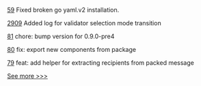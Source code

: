 
[59](https://github.com/hyperledger-labs/mirbft/pull/59) Fixed broken go yaml.v2 installation.

[2909](https://github.com/hyperledger/besu/pull/2909) Added log for validator selection mode transition

[81](https://github.com/hyperledger/aries-staticagent-python/pull/81) chore: bump version for 0.9.0-pre4

[80](https://github.com/hyperledger/aries-staticagent-python/pull/80) fix: export new components from package

[79](https://github.com/hyperledger/aries-staticagent-python/pull/79) feat: add helper for extracting recipients from packed message


[See more >>>](https://start-here.hyperledger.org/pull-requests)
